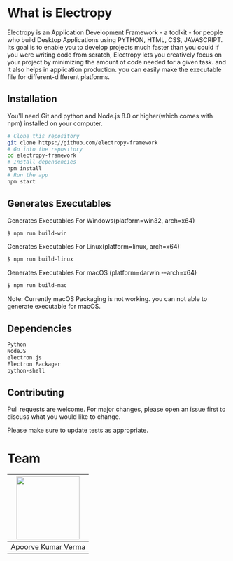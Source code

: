 # What is Electropy

Electropy is an Application Development Framework - a toolkit - for people who build Desktop Applications using PYTHON, HTML, CSS, JAVASCRIPT. Its goal is to enable you to develop projects much faster than you could if you were writing code from scratch, Electropy lets you creatively focus on your project by minimizing the amount of code needed for a given task. and it also helps in application production. you can easily make the executable file for different-different platforms.


## Installation

You'll need Git and python and Node.js 8.0 or higher(which comes with npm) installed on your computer.

```bash
# Clone this repository
git clone https://github.com/electropy-framework
# Go into the repository
cd electropy-framework
# Install dependencies
npm install
# Run the app
npm start
```

## Generates Executables
Generates Executables For Windows(platform=win32, arch=x64)
```bash
$ npm run build-win
```
Generates Executables For Linux(platform=linux, arch=x64)
```bash
$ npm run build-linux
```
Generates Executables For macOS (platform=darwin --arch=x64)

```bash
$ npm run build-mac
```
Note: Currently macOS Packaging is not working. you can not able to generate executable for macOS.


## Dependencies

```bash
Python
NodeJS
electron.js
Electron Packager
python-shell
```

## Contributing
Pull requests are welcome. For major changes, please open an issue first to discuss what you would like to change.

Please make sure to update tests as appropriate.


# Team

| <img src="https://s.gravatar.com/avatar/227b3cf10b589bdbbfd45b26fc11024b?s=144" width="144" /> |
|--- |
| [Apoorve Kumar Verma](http://apoorvverma.in/) |